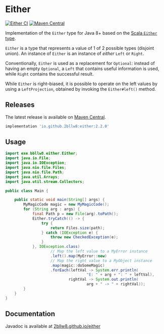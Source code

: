 # Either

[![Either CI](https://github.com/2bllw8/either/actions/workflows/main.yml/badge.svg)](https://github.com/2bllw8/either/actions/workflows/main.yml)
[![Maven Central](https://img.shields.io/maven-central/v/io.github.2bllw8/either)](https://search.maven.org/artifact/io.github.2bllw8/either)

Implementation of the `Either` type for Java 8+ based on the
[Scala `Either` type](https://scala-lang.org/api/3.x/scala/util/Either.html).

`Either` is a type that represents a value of 1 of 2 possible types (disjoint union). An instance of `Either` is an
instance of _either_ `Left` or `Right`.

Conventionally, `Either` is used as a replacement for `Optional`: instead of having an empty
`Optional`, a `Left` that contains useful information is used, while `Right` contains the successful result.

While `Either` is right–biased, it is possible to operate on the left values by using a
`LeftProjection`, obtained by invoking the `Either#left()` method.

## Releases

The latest release is available on [Maven Central](https://search.maven.org/artifact/io.github.2bllw8/either/2.0.0/jar).

```groovy
implementation 'io.github.2bllw8:either:2.2.0'
```

## Usage

```java
import exe.bbllw8.either.Either;
import java.io.File;
import java.io.IOException;
import java.nio.file.Files;
import java.nio.file.Path;
import java.util.Arrays;
import java.util.stream.Collectors;

public class Main {

    public static void main(String[] args) {
        MyMagicCode magic = new MyMagicCode();
        for (String arg : args) {
            final Path p = new File(arg).toPath();
            Either.tryCatch(() -> {
                try {
                    return Files.size(path);
                } catch (IOException e) {
                    throw new CheckedException(e);
                }
            }, IOException.class)
                    // Map the left value to a MyError instance
                    .left().map(MyError::new)
                    // Map the right value to a MyObject instance
                    .map(magic::doSomeMagic)
                    .forEach(leftVal -> System.err.println(
                                    "E: " + arg + ": " + leftVal),
                            rightVal -> System.out.println(
                                    arg + " -> " + rightVal));
        }
    }
}
```

## Documentation

Javadoc is available at [2bllw8.github.io/either](https://2bllw8.github.io/either)